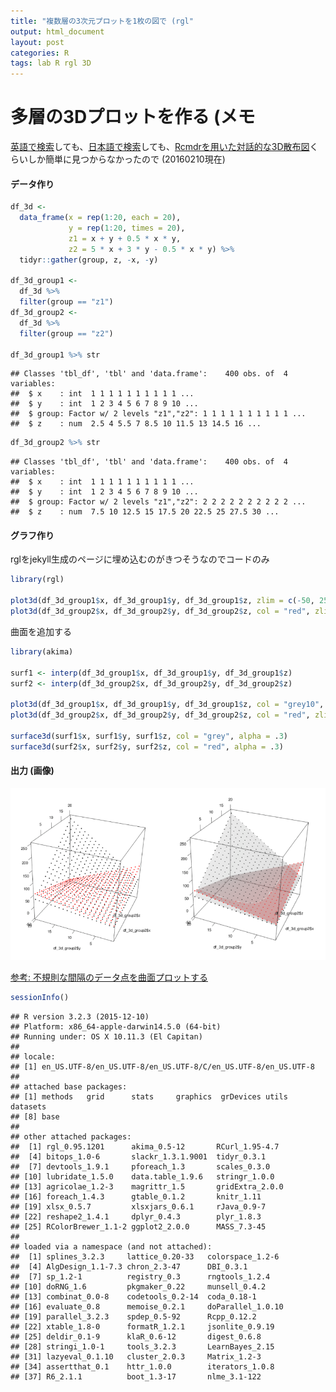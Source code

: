 ```yaml
---
title: "複数層の3次元プロットを1枚の図で (rgl"
output: html_document
layout: post
categories: R
tags: lab R rgl 3D
---
```




# 多層の3Dプロットを作る (メモ

[英語で検索](https://www.google.co.jp/search?q=3D+plot+R+multilayer&source=lnms&tbm=isch&sa=X&ved=0ahUKEwiBrbXvle3KAhVEiKYKHXJNCQMQ_AUIBygB&biw=1280&bih=925)しても、[日本語で検索](https://www.google.co.jp/search?q=R+3%E6%AC%A1%E5%85%83+%E5%B1%A4&source=lnms&tbm=isch&sa=X&ved=0ahUKEwi9r7uJlu3KAhXCqaYKHfeED68Q_AUIBygB&biw=1280&bih=925)しても、[Rcmdrを用いた対話的な3D散布図](https://www1.doshisha.ac.jp/~mjin/R/39/39.html)くらいしか簡単に見つからなかったので (20160210現在)


#### データ作り

```r
df_3d <-
  data_frame(x = rep(1:20, each = 20),
             y = rep(1:20, times = 20),
             z1 = x + y + 0.5 * x * y,
             z2 = 5 * x + 3 * y - 0.5 * x * y) %>%
  tidyr::gather(group, z, -x, -y)

df_3d_group1 <-
  df_3d %>%
  filter(group == "z1")
df_3d_group2 <-
  df_3d %>%
  filter(group == "z2")

df_3d_group1 %>% str
```

```
## Classes 'tbl_df', 'tbl' and 'data.frame':	400 obs. of  4 variables:
##  $ x    : int  1 1 1 1 1 1 1 1 1 1 ...
##  $ y    : int  1 2 3 4 5 6 7 8 9 10 ...
##  $ group: Factor w/ 2 levels "z1","z2": 1 1 1 1 1 1 1 1 1 1 ...
##  $ z    : num  2.5 4 5.5 7 8.5 10 11.5 13 14.5 16 ...
```

```r
df_3d_group2 %>% str
```

```
## Classes 'tbl_df', 'tbl' and 'data.frame':	400 obs. of  4 variables:
##  $ x    : int  1 1 1 1 1 1 1 1 1 1 ...
##  $ y    : int  1 2 3 4 5 6 7 8 9 10 ...
##  $ group: Factor w/ 2 levels "z1","z2": 2 2 2 2 2 2 2 2 2 2 ...
##  $ z    : num  7.5 10 12.5 15 17.5 20 22.5 25 27.5 30 ...
```

#### グラフ作り
rglをjekyll生成のページに埋め込むのがきつそうなのでコードのみ

```r
library(rgl)

plot3d(df_3d_group1$x, df_3d_group1$y, df_3d_group1$z, zlim = c(-50, 250))
plot3d(df_3d_group2$x, df_3d_group2$y, df_3d_group2$z, col = "red", zlim = c(-50, 250))
```

曲面を追加する

```r
library(akima)

surf1 <- interp(df_3d_group1$x, df_3d_group1$y, df_3d_group1$z)
surf2 <- interp(df_3d_group2$x, df_3d_group2$y, df_3d_group2$z)

plot3d(df_3d_group1$x, df_3d_group1$y, df_3d_group1$z, col = "grey10", zlim = c(-50, 250))
plot3d(df_3d_group2$x, df_3d_group2$y, df_3d_group2$z, col = "red", zlim = c(-50, 250))

surface3d(surf1$x, surf1$y, surf1$z, col = "grey", alpha = .3)
surface3d(surf2$x, surf2$y, surf2$z, col = "red", alpha = .3)
```

#### 出力 (画像)
![surface](/figure/source/2016-02-10-Multilayerd-3Dplot/figs.svg) 

[参考: 不規則な間隔のデータ点を曲面プロットする](http://qiita.com/yohm13/items/204a2cf9a248ca0cf28a)


```r
sessionInfo()
```

```
## R version 3.2.3 (2015-12-10)
## Platform: x86_64-apple-darwin14.5.0 (64-bit)
## Running under: OS X 10.11.3 (El Capitan)
## 
## locale:
## [1] en_US.UTF-8/en_US.UTF-8/en_US.UTF-8/C/en_US.UTF-8/en_US.UTF-8
## 
## attached base packages:
## [1] methods   grid      stats     graphics  grDevices utils     datasets 
## [8] base     
## 
## other attached packages:
##  [1] rgl_0.95.1201      akima_0.5-12       RCurl_1.95-4.7    
##  [4] bitops_1.0-6       slackr_1.3.1.9001  tidyr_0.3.1       
##  [7] devtools_1.9.1     pforeach_1.3       scales_0.3.0      
## [10] lubridate_1.5.0    data.table_1.9.6   stringr_1.0.0     
## [13] agricolae_1.2-3    magrittr_1.5       gridExtra_2.0.0   
## [16] foreach_1.4.3      gtable_0.1.2       knitr_1.11        
## [19] xlsx_0.5.7         xlsxjars_0.6.1     rJava_0.9-7       
## [22] reshape2_1.4.1     dplyr_0.4.3        plyr_1.8.3        
## [25] RColorBrewer_1.1-2 ggplot2_2.0.0      MASS_7.3-45       
## 
## loaded via a namespace (and not attached):
##  [1] splines_3.2.3     lattice_0.20-33   colorspace_1.2-6 
##  [4] AlgDesign_1.1-7.3 chron_2.3-47      DBI_0.3.1        
##  [7] sp_1.2-1          registry_0.3      rngtools_1.2.4   
## [10] doRNG_1.6         pkgmaker_0.22     munsell_0.4.2    
## [13] combinat_0.0-8    codetools_0.2-14  coda_0.18-1      
## [16] evaluate_0.8      memoise_0.2.1     doParallel_1.0.10
## [19] parallel_3.2.3    spdep_0.5-92      Rcpp_0.12.2      
## [22] xtable_1.8-0      formatR_1.2.1     jsonlite_0.9.19  
## [25] deldir_0.1-9      klaR_0.6-12       digest_0.6.8     
## [28] stringi_1.0-1     tools_3.2.3       LearnBayes_2.15  
## [31] lazyeval_0.1.10   cluster_2.0.3     Matrix_1.2-3     
## [34] assertthat_0.1    httr_1.0.0        iterators_1.0.8  
## [37] R6_2.1.1          boot_1.3-17       nlme_3.1-122
```
